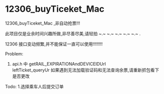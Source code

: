 # 12306_buyTiceket_Mac
12306_buyTiceket_Mac ,非自动抢票!!!

此项目仅是业余时间兴趣所做,非尽善尽美,请轻拍 ~.~ ~.~ ~.~ ~.~ ~.~ .

12306 接口变动频繁,并不能保证一直可以使用!!!!!!!!

Problem:
1. api.h 中   getRAIL_EXPIRATIONAndDEVICEIDUrl  
                   leftTicket_queryUr 
                   如果遇到无法加载验证码和无法查询余票,请重新抓包看下是否更改

Todo:
1.选择乘车人后提交订单

